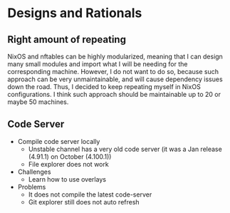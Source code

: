 # Designs and Rationals

## Right amount of repeating

NixOS and nftables can be highly modularized, meaning that I can design many small modules and import what I will be needing for the corresponding machine. However, I do not want to do so, because such approach can be very unmaintainable, and will cause dependency issues down the road. Thus, I decided to keep repeating myself in NixOS configurations. I think such approach should be maintainable up to 20 or maybe 50 machines.

## Code Server

- Compile code server locally
    - Unstable channel has a very old code server (it was a Jan release (4.91.1) on October (4.100.1))
    - File explorer does not work
- Challenges
    - Learn how to use overlays
- Problems
    - It does not compile the latest code-server
    - Git explorer still does not auto refresh
